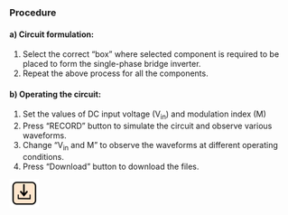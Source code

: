 ### Procedure

#### a) Circuit formulation:

1. Select the correct “box” where selected component is required to be placed to form the single-phase bridge inverter.<br>
2. Repeat the above process for all the components.

#### b) Operating the circuit: 

1) Set the values of DC input voltage (V<sub>in</sub>) and modulation index (M)<br>
2) Press “RECORD” button to simulate the circuit and observe various waveforms.<br>
3) Change “V<sub>in</sub> and M” to observe the waveforms at different operating conditions. <br>
4) Press “Download” button to download the files.
<img src="images/proced1.png" height="50px">
